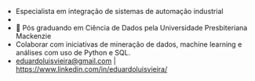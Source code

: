 - Especialista em integração de sistemas de automação industrial
- 
- 🌱 Pós graduando em Ciência de Dados pela Universidade Presbiteriana Mackenzie
- Colaborar com iniciativas de mineração de dados, machine learning e análises com uso de Python e SQL.
- eduardoluisvieira@gmail.com | https://www.linkedin.com/in/eduardoluisvieira/

<!---
eduardoluisvieira/eduardoluisvieira is a ✨ special ✨ repository because its `README.md` (this file) appears on your GitHub profile.
You can click the Preview link to take a look at your changes.
--->
